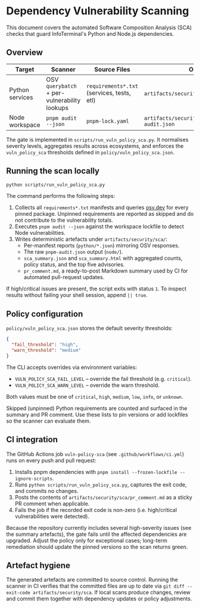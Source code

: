 # Dependency Vulnerability Scanning

This document covers the automated Software Composition Analysis (SCA) checks that guard InfoTerminal's Python and Node.js dependencies.

## Overview

| Target | Scanner | Source Files | Output |
| --- | --- | --- | --- |
| Python services | OSV `querybatch` + per-vulnerability lookups | `requirements*.txt` (services, tests, etl) | `artifacts/security/sca/python/*.json` |
| Node workspace | `pnpm audit --json` | `pnpm-lock.yaml` | `artifacts/security/sca/node/pnpm-audit.json` |

The gate is implemented in `scripts/run_vuln_policy_sca.py`. It normalises severity levels, aggregates results across ecosystems, and enforces the `vuln_policy_sca` thresholds defined in `policy/vuln_policy_sca.json`.

## Running the scan locally

```bash
python scripts/run_vuln_policy_sca.py
```

The command performs the following steps:

1. Collects all `requirements*.txt` manifests and queries [osv.dev](https://osv.dev) for every pinned package. Unpinned requirements are reported as skipped and do not contribute to the vulnerability totals.
2. Executes `pnpm audit --json` against the workspace lockfile to detect Node vulnerabilities.
3. Writes deterministic artefacts under `artifacts/security/sca/`:
   - Per-manifest reports (`python/*.json`) mirroring OSV responses.
   - The raw `pnpm-audit.json` output (`node/`).
   - `sca_summary.json` and `sca_summary.html` with aggregated counts, policy status, and the top five advisories.
   - `pr_comment.md`, a ready-to-post Markdown summary used by CI for automated pull-request updates.

If high/critical issues are present, the script exits with status `1`. To inspect results without failing your shell session, append `|| true`.

## Policy configuration

`policy/vuln_policy_sca.json` stores the default severity thresholds:

```json
{
  "fail_threshold": "high",
  "warn_threshold": "medium"
}
```

The CLI accepts overrides via environment variables:

- `VULN_POLICY_SCA_FAIL_LEVEL` – override the fail threshold (e.g. `critical`).
- `VULN_POLICY_SCA_WARN_LEVEL` – override the warn threshold.

Both values must be one of `critical`, `high`, `medium`, `low`, `info`, or `unknown`.

Skipped (unpinned) Python requirements are counted and surfaced in the summary and PR comment. Use these lists to pin versions or add lockfiles so the scanner can evaluate them.

## CI integration

The GitHub Actions job `vuln-policy-sca` (see `.github/workflows/ci.yml`) runs on every push and pull request:

1. Installs pnpm dependencies with `pnpm install --frozen-lockfile --ignore-scripts`.
2. Runs `python scripts/run_vuln_policy_sca.py`, captures the exit code, and commits no changes.
3. Posts the contents of `artifacts/security/sca/pr_comment.md` as a sticky PR comment when applicable.
4. Fails the job if the recorded exit code is non-zero (i.e. high/critical vulnerabilities were detected).

Because the repository currently includes several high-severity issues (see the summary artefacts), the gate fails until the affected dependencies are upgraded. Adjust the policy only for exceptional cases; long-term remediation should update the pinned versions so the scan returns green.

## Artefact hygiene

The generated artefacts are committed to source control. Running the scanner in CI verifies that the committed files are up to date via `git diff --exit-code artifacts/security/sca`. If local scans produce changes, review and commit them together with dependency updates or policy adjustments.
